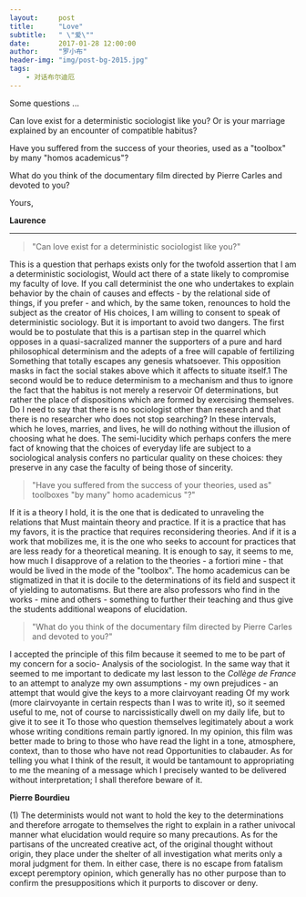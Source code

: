 ```yaml
---
layout:     post
title:      "Love"
subtitle:   " \"爱\""
date:       2017-01-28 12:00:00
author:     "罗小布"
header-img: "img/post-bg-2015.jpg"
tags:
    - 对话布尔迪厄
---
```


Some questions ... 

Can love exist for a deterministic sociologist like you? Or is your marriage explained by an encounter of compatible habitus? 

Have you suffered from the success of your theories, used as a "toolbox" by many "homos academicus"? 

What do you think of the documentary film directed by Pierre Carles and devoted to you? 

Yours, 

**Laurence**

---

>"Can love exist for a deterministic sociologist like you?" 

This is a question that perhaps exists only for the twofold assertion that I am a deterministic sociologist, Would act there of a state likely to compromise my faculty of love. If you call determinist the one who undertakes to explain behavior by the chain of causes and effects - by the relational side of things, if you prefer - and which, by the same token, renounces to hold the subject as the creator of His choices, I am willing to consent to speak of deterministic sociology. But it is important to avoid two dangers. The first would be to postulate that this is a partisan step in the quarrel which opposes in a quasi-sacralized manner the supporters of a pure and hard philosophical determinism and the adepts of a free will capable of fertilizing Something that totally escapes any genesis whatsoever. This opposition masks in fact the social stakes above which it affects to situate itself.1 The second would be to reduce determinism to a mechanism and thus to ignore the fact that the habitus is not merely a reservoir Of determinations, but rather the place of dispositions which are formed by exercising themselves. Do I need to say that there is no sociologist other than research and that there is no researcher who does not stop searching? In these intervals, which he loves, marries, and lives, he will do nothing without the illusion of choosing what he does. The semi-lucidity which perhaps confers the mere fact of knowing that the choices of everyday life are subject to a sociological analysis confers no particular quality on these choices: they preserve in any case the faculty of being those of sincerity. 

>"Have you suffered from the success of your theories, used as" toolboxes "by many" homo academicus "?" 

If it is a theory I hold, it is the one that is dedicated to unraveling the relations that Must maintain theory and practice. If it is a practice that has my favors, it is the practice that requires reconsidering theories. And if it is a work that mobilizes me, it is the one who seeks to account for practices that are less ready for a theoretical meaning. It is enough to say, it seems to me, how much I disapprove of a relation to the theories - a fortiori mine - that would be lived in the mode of the "toolbox". The homo academicus can be stigmatized in that it is docile to the determinations of its field and suspect it of yielding to automatisms. But there are also professors who find in the works - mine and others - something to further their teaching and thus give the students additional weapons of elucidation. 

>"What do you think of the documentary film directed by Pierre Carles and devoted to you?" 

I accepted the principle of this film because it seemed to me to be part of my concern for a socio- Analysis of the sociologist. In the same way that it seemed to me important to dedicate my last lesson to the *Collège de France* to an attempt to analyze my own assumptions - my own prejudices - an attempt that would give the keys to a more clairvoyant reading Of my work (more clairvoyante in certain respects than I was to write it), so it seemed useful to me, not of course to narcissistically dwell on my daily life, but to give it to see it To those who question themselves legitimately about a work whose writing conditions remain partly ignored. In my opinion, this film was better made to bring to those who have read the light in a tone, atmosphere, context, than to those who have not read Opportunities to clabauder. As for telling you what I think of the result, it would be tantamount to appropriating to me the meaning of a message which I precisely wanted to be delivered without interpretation; I shall therefore beware of it. 

**Pierre Bourdieu**

(1) The determinists would not want to hold the key to the determinations and therefore arrogate to themselves the right to explain in a rather univocal manner what elucidation would require so many precautions. As for the partisans of the uncreated creative act, of the original thought without origin, they place under the shelter of all investigation what merits only a moral judgment for them. In either case, there is no escape from fatalism except peremptory opinion, which generally has no other purpose than to confirm the presuppositions which it purports to discover or deny.